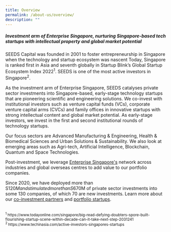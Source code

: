 ```yaml
---
title: Overview
permalink: /about-us/overview/
description: ""
---
```

##### Investment arm of Enterprise Singapore, nurturing Singapore-based tech startups with intellectual property and global market potential 
 
SEEDS Capital was founded in 2001 to foster entrepreneurship in Singapore when the technology and startup ecosystem was nascent Today, Singapore is ranked first in Asia and seventh globally in Startup Blink’s Global Startup Ecosystem Index 2022<sup>1</sup>. SEEDS is one of the most active investors in Singapore<sup>2</sup>.

As the investment arm of Enterprise Singapore, SEEDS catalyses private sector investments into Singapore-based, early-stage technology startups that are pioneering scientific and engineering solutions. We co-invest with institutional investors such as venture capital funds (VCs), corporate venture capital arms (CVCs) and family offices in innovative startups with strong intellectual content and global market potential. As early-stage investors, we invest in the first and second institutional rounds of technology startups.  

Our focus sectors are Advanced Manufacturing &amp; Engineering, Health &amp; Biomedical Sciences and Urban Solutions &amp; Sustainability. We also look at emerging areas such as Agri-tech, Artificial Intelligence, Blockchain, Quantum and Space Technologies.


Post-investment, we leverage [Enterprise Singapore's](https://www.enterprisesg.gov.sg/)  network across industries and global overseas centres to add value to our portfolio companies. 

Since 2020, we have deployed more than S$120M and stimulated more than S$670M of private sector investments into some 130 companies, of which 70 are new investments. Learn more about our [co-investment partners](/for-startups/co-investment-partners/all-partners/) and [portfolio startups](/portfolio-companies/all-companies//).


<br>
<small>
<sup>1 </sup>https://www.todayonline.com/singapore/big-read-defying-doubters-spore-built-flourishing-startup-scene-within-decade-can-it-take-next-step-2031241 
<br>
 <sup>2 </sup>https://www.techinasia.com/active-investors-singapores-startups
</small>